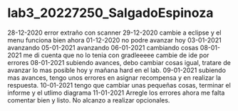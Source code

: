 # lab3_20227250_SalgadoEspinoza
28-12-2020 error extraño con scanner 
29-12-2020 cambie a eclipse y el menu funciona bien ahora
01-12-2020 no podre avanzar hoy
03-01-2021 avanzando
05-01-2021 avanzando
06-01-2021 cambiando cosas
08-01-2021 me di cuenta que no lo tenia con gradleeeee cambie de ide por errores
08-01-2021 subiendo avances, debo cambiar cosas igual, tratare de avanzar lo mas posible hoy y mañana hard en el lab.
09-01-2021 subiendo mas avances, tengo unos errores en asignar recompensa y en realizar la respuesta.
10-01-2021 tengo que cambiar unas pequeñas cosas, terminar el informe y el utlimo diagrama
11-01-2021 Arregle los errores ahora me falta comentar bien y listo. No alcanzo a realizar opcionales.